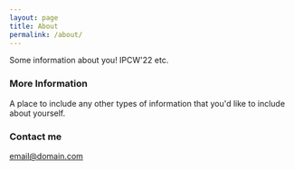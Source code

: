 ```yaml
---
layout: page
title: About
permalink: /about/
---
```


Some information about you!
IPCW'22
etc.

### More Information

A place to include any other types of information that you'd like to include about yourself.

### Contact me

[email@domain.com](mailto:email@domain.com)